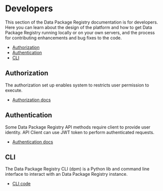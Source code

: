 # Developers

This section of the Data Package Registry documentation is for developers. Here you can learn about the design of the platform and how to get Data Package Registry running locally or on your own servers, and the process for contributing enhancements and bug fixes to the code.

  - [Authorization](#authorization)
  - [Authentication](#authentication)
  - [CLI](#cli)

## Authorization
The authorization set up enables system to restricts user permission to execute.

- [Authorization docs](authorization/)

## Authentication

Some Data Package Registry API methods require client to provide user identity. API Client can use JWT token to perform authenticated requests.

- [Authentication docs](authentication/)

## CLI

The Data Package Registry CLI (dpm) is a Python lib and command line interface to interact with an Data Package Registry instance.

- [CLI code](https://github.com/openspending/dpm-py)
